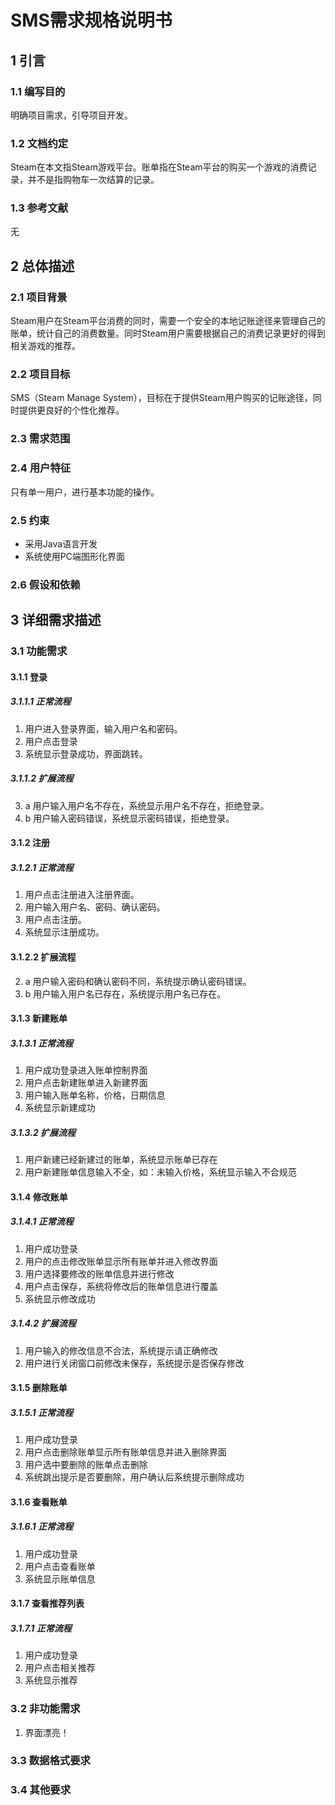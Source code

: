 # SMS需求规格说明书

## 1 引言

### 1.1 编写目的

明确项目需求，引导项目开发。

### 1.2 文档约定

Steam在本文指Steam游戏平台。账单指在Steam平台的购买一个游戏的消费记录，并不是指购物车一次结算的记录。

### 1.3 参考文献

无

## 2 总体描述

### 2.1 项目背景

Steam用户在Steam平台消费的同时，需要一个安全的本地记账途径来管理自己的账单，统计自己的消费数量。同时Steam用户需要根据自己的消费记录更好的得到相关游戏的推荐。

### 2.2 项目目标

SMS（Steam Manage System），目标在于提供Steam用户购买的记账途径，同时提供更良好的个性化推荐。

### 2.3 需求范围

### 2.4 用户特征

只有单一用户，进行基本功能的操作。

### 2.5 约束

* 采用Java语言开发
* 系统使用PC端图形化界面

### 2.6 假设和依赖

## 3 详细需求描述

### 3.1 功能需求

#### 3.1.1 登录

##### 3.1.1.1 正常流程

1. 用户进入登录界面，输入用户名和密码。
2. 用户点击登录
3. 系统显示登录成功，界面跳转。

##### 3.1.1.2 扩展流程

3. a 用户输入用户名不存在，系统显示用户名不存在，拒绝登录。
3. b 用户输入密码错误，系统显示密码错误，拒绝登录。

#### 3.1.2 注册

##### 3.1.2.1 正常流程

1. 用户点击注册进入注册界面。
2. 用户输入用户名、密码、确认密码。
3. 用户点击注册。
4. 系统显示注册成功。

#### 3.1.2.2 扩展流程

2. a 用户输入密码和确认密码不同，系统提示确认密码错误。
2. b 用户输入用户名已存在，系统提示用户名已存在。

#### 3.1.3 新建账单  
  
##### 3.1.3.1 正常流程  
  
1. 用户成功登录进入账单控制界面  
2. 用户点击新建账单进入新建界面  
3. 用户输入账单名称，价格，日期信息  
4. 系统显示新建成功  
  
##### 3.1.3.2 扩展流程  
  
  1. 用户新建已经新建过的账单，系统显示账单已存在  
  2. 用户新建账单信息输入不全，如：未输入价格，系统显示输入不合规范

#### 3.1.4 修改账单  
  
##### 3.1.4.1 正常流程  
  
  1. 用户成功登录  
  2. 用户的点击修改账单显示所有账单并进入修改界面  
  3. 用户选择要修改的账单信息并进行修改  
  4. 用户点击保存，系统将修改后的账单信息进行覆盖  
  5. 系统显示修改成功  
    
##### 3.1.4.2 扩展流程  
  
  1. 用户输入的修改信息不合法，系统提示请正确修改  
  2. 用户进行关闭窗口前修改未保存，系统提示是否保存修改

#### 3.1.5 删除账单  
    
##### 3.1.5.1 正常流程  

  1. 用户成功登录  
  2. 用户点击删除账单显示所有账单信息并进入删除界面  
  3. 用户选中要删除的账单点击删除  
  4. 系统跳出提示是否要删除，用户确认后系统提示删除成功

#### 3.1.6 查看账单  
  
##### 3.1.6.1 正常流程  
  
  1. 用户成功登录  
  2. 用户点击查看账单  
  3. 系统显示账单信息

#### 3.1.7 查看推荐列表  
  
##### 3.1.7.1 正常流程  
  
  1. 用户成功登录  
  2. 用户点击相关推荐  
  3. 系统显示推荐

### 3.2 非功能需求  
  
  1. 界面漂亮！

### 3.3 数据格式要求

### 3.4 其他要求
